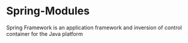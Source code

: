 # Spring-Modules
Spring Framework is an application framework and inversion of control container for the Java platform
